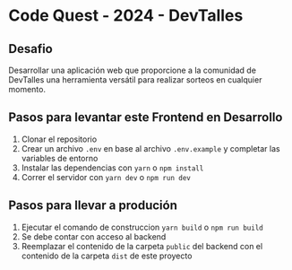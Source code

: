# Code Quest - 2024 - DevTalles

## Desafio

Desarrollar una aplicación web que proporcione a la comunidad de DevTalles una herramienta versátil para realizar sorteos en cualquier momento.

## Pasos para levantar este Frontend en Desarrollo

1. Clonar el repositorio
2. Crear un archivo `.env` en base al archivo `.env.example` y completar las variables de entorno
3. Instalar las dependencias con `yarn` o `npm install`
4. Correr el servidor con `yarn dev` o `npm run dev`

## Pasos para llevar a produción

1. Ejecutar el comando de construccion `yarn build` o `npm run build`
2. Se debe contar con acceso al backend
3. Reemplazar el contenido de la carpeta `public` del backend con el contenido de la carpeta `dist` de este proyecto

